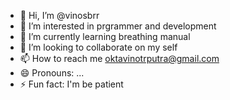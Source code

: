 - 👋 Hi, I’m @vinosbrr
- 👀 I’m interested in prgrammer and development
- 🌱 I’m currently learning breathing manual
- 💞️ I’m looking to collaborate on my self
- 📫 How to reach me oktavinotrputra@gmail.com
- 😄 Pronouns: ...
- ⚡ Fun fact: I'm be patient

<!---
vinosbrr/vinosbrr is a ✨ special ✨ repository because its `README.md` (this file) appears on your GitHub profile.
You can click the Preview link to take a look at your changes.
--->
